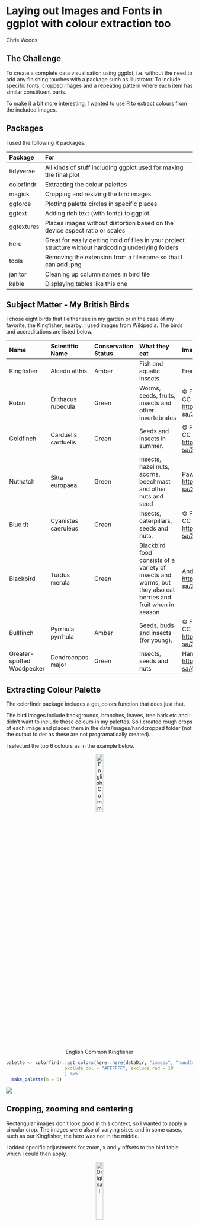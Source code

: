 Laying out Images and Fonts in ggplot with colour extraction too
================
Chris Woods

## The Challenge

To create a complete data visualisation using ggplot, i.e. without the
need to add any finishing touches with a package such as Illustrator. To
include specific fonts, cropped images and a repeating pattern where
each item has similar constituent parts.

To make it a bit more interesting, I wanted to use R to extract colours
from the included images.

## Packages

I used the following R packages:

| Package    | For                                                                                                    |
|:-----------|:-------------------------------------------------------------------------------------------------------|
| tidyverse  | All kinds of stuff including ggplot used for making the final plot                                     |
| colorfindr | Extracting the colour palettes                                                                         |
| magick     | Cropping and resizing the bird images                                                                  |
| ggforce    | Plotting palette circles in specific places                                                            |
| ggtext     | Adding rich text (with fonts) to ggplot                                                                |
| ggtextures | Places images without distortion based on the device aspect ratio or scales                            |
| here       | Great for easily getting hold of files in your project structure without hardcoding underlying folders |
| tools      | Removing the extension from a file name so that I can add .png                                         |
| janitor    | Cleaning up column names in bird file                                                                  |
| kable      | Displaying tables like this one                                                                        |

## Subject Matter - My British Birds

I chose eight birds that I either see in my garden or in the case of my
favorite, the Kingfisher, nearby. I used images from Wikipedia. The
birds and accreditations are listed below.

| Name                          | Scientific Name     | Conservation Status | What they eat                                                                                                 | Image Credit                                                                                                               |
|:------------------------------|:--------------------|:--------------------|:--------------------------------------------------------------------------------------------------------------|:---------------------------------------------------------------------------------------------------------------------------|
| Kingfisher                    | Alcedo atthis       | Amber               | Fish and aquatic insects                                                                                      | Frank-2.0, CC0, via Wikimedia Commons                                                                                      |
| Robin                         | Erithacus rubecula  | Green               | Worms, seeds, fruits, insects and other invertebrates                                                         | © Francis C. Franklin / CC-BY-SA-3.0, CC BY-SA 3.0 <https://creativecommons.org/licenses/by-sa/3.0>, via Wikimedia Commons |
| Goldfinch                     | Carduelis carduelis | Green               | Seeds and insects in summer.                                                                                  | © Francis C. Franklin / CC-BY-SA-3.0, CC BY-SA 3.0 <https://creativecommons.org/licenses/by-sa/3.0>, via Wikimedia Commons |
| Nuthatch                      | Sitta europaea      | Green               | Insects, hazel nuts, acorns, beechmast and other nuts and seed                                                | Paweł Kuźniar, CC BY-SA 3.0 <http://creativecommons.org/licenses/by-sa/3.0/>, via Wikimedia Commons                        |
| Blue tit                      | Cyanistes caeruleus | Green               | Insects, caterpillars, seeds and nuts.                                                                        | © Francis C. Franklin / CC-BY-SA-3.0, CC BY-SA 3.0 <https://creativecommons.org/licenses/by-sa/3.0>, via Wikimedia Commons |
| Blackbird                     | Turdus merula       | Green               | Blackbird food consists of a variety of insects and worms, but they also eat berries and fruit when in season | Andreas Trepte, CC BY-SA 2.5 <https://creativecommons.org/licenses/by-sa/2.5>, via Wikimedia Commons                       |
| Bullfinch                     | Pyrrhula pyrrhula   | Amber               | Seeds, buds and insects (for young).                                                                          | © Francis C. Franklin / CC-BY-SA-3.0, CC BY-SA 3.0 <https://creativecommons.org/licenses/by-sa/3.0>, via Wikimedia Commons |
| Greater-spotted<br>Woodpecker | Dendrocopos major   | Green               | Insects, seeds and nuts                                                                                       | Hangsna, CC BY-SA 4.0 <https://creativecommons.org/licenses/by-sa/4.0>, via Wikimedia Commons                              |

## Extracting Colour Palette

The colorfindr package includes a get\_colors function that does just
that.

The bird images include backgrounds, branches, leaves, tree bark etc and
I didn’t want to include those colours in my palettes. So I created
rough crops of each image and placed them in the data/images/handcropped
folder (not the output folder as these are not programatically created).

I selected the top 6 colours as in the example below.

<div class="figure" style="text-align: center">

<img src="data/images/handCropped/Eisvogel_kingfisher.png" alt="English Common Kingfisher" width="20%" />
<p class="caption">
English Common Kingfisher
</p>

</div>

``` r
palette <- colorfindr::get_colors(here::here(dataDir, "images", "handCropped", "Eisvogel_kingfisher.png"), 
                      exclude_col = "#FFFFFF", exclude_rad = 10
                      ) %>% 
  make_palette(n = 6)
```

![](README_files/figure-gfm/getColoursExample-1.png)<!-- -->

## Cropping, zooming and centering

Rectangular images don’t look good in this context, so I wanted to apply
a circular crop. The images were also of varying sizes and in some
cases, such as our Kingfisher, the hero was not in the middle.

I added specific adjustments for zoom, x and y offsets to the bird table
which I could then apply.

<div class="figure" style="text-align: center">

<img src="output/images/originals/Eisvogel_kingfisher.jpg" alt="Original" width="20%" />
<p class="caption">
Original
</p>

</div>

<div class="figure" style="text-align: center">

<img src="output/images/cropped/Eisvogel_kingfisher.jpg" alt="Cropped, zoomed and centered" width="20%" />
<p class="caption">
Cropped, zoomed and centered
</p>

</div>

![](README_files/figure-gfm/getPalettes-1.png)<!-- -->![](README_files/figure-gfm/getPalettes-2.png)<!-- -->![](README_files/figure-gfm/getPalettes-3.png)<!-- -->![](README_files/figure-gfm/getPalettes-4.png)<!-- -->![](README_files/figure-gfm/getPalettes-5.png)<!-- -->![](README_files/figure-gfm/getPalettes-6.png)<!-- -->![](README_files/figure-gfm/getPalettes-7.png)<!-- -->![](README_files/figure-gfm/getPalettes-8.png)<!-- -->

## And here is the final plot

![Caption for the
picture.](/Users/chriswoods/Documents/GitHub/bird_colours/output/images/MyBritishBirds.png)
